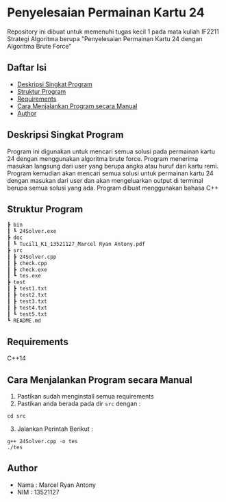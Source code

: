 # Penyelesaian Permainan Kartu 24
Repository ini dibuat untuk memenuhi tugas kecil 1 pada mata kuliah IF2211 Strategi Algoritma berupa "Penyelesaian Permainan Kartu 24 dengan Algoritma Brute Force"

## Daftar Isi
* [Deskripsi Singkat Program](#deskripsi-singkat-program)
* [Struktur Program](#struktur-program)
* [Requirements](#requirements)
* [Cara Menjalankan Program secara Manual](#cara-menjalankan-program-secara-manual)
* [Author](#author)

## Deskripsi Singkat Program
Program ini digunakan untuk mencari semua solusi pada permainan kartu 24 dengan menggunakan algoritma brute force. Program menerima masukan langsung dari user yang berupa angka atau huruf dari kartu remi. Program kemudian akan mencari semua solusi untuk permainan kartu 24 dengan masukan dari user dan akan mengeluarkan output di terminal berupa semua solusi yang ada. Program dibuat menggunakan bahasa C++

## Struktur Program
 ```bash
 ┣ bin
 ┃ ┗ 24Solver.exe
 ┣ doc
 ┃ ┗ Tucil1_K1_13521127_Marcel Ryan Antony.pdf
 ┣ src
 ┃ ┣ 24Solver.cpp
 ┃ ┣ check.cpp
 ┃ ┣ check.exe
 ┃ ┗ tes.exe
 ┣ test
 ┃ ┣ test1.txt
 ┃ ┣ test2.txt
 ┃ ┣ test3.txt
 ┃ ┣ test4.txt
 ┃ ┗ test5.txt
 ┗ README.md
 ```
 
## Requirements
C++14
 
## Cara Menjalankan Program secara Manual
1. Pastikan sudah menginstall semua requirements
2. Pastikan anda berada pada dir `src` dengan :
```shell
cd src
```
3. Jalankan Perintah Berikut :
```shell
g++ 24Solver.cpp -o tes
./tes
```

## Author
* Nama : Marcel Ryan Antony
* NIM : 13521127
 
 
